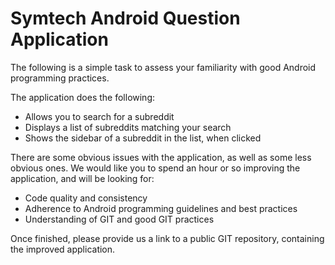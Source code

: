 ﻿# Symtech Android Question Application

The following is a simple task to assess your familiarity with good Android programming practices.

The application does the following:

* Allows you to search for a subreddit
* Displays a list of subreddits matching your search
* Shows the sidebar of a subreddit in the list, when clicked

There are some obvious issues with the application, as well as some less obvious ones.
We would like you to spend an hour or so improving the application, and will be looking for:

* Code quality and consistency
* Adherence to Android programming guidelines and best practices
* Understanding of GIT and good GIT practices

Once finished, please provide us a link to a public GIT repository, containing the improved application.